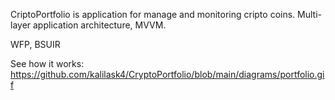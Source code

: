 CriptoPortfolio is application for manage and monitoring cripto coins.
Multi-layer application architecture, MVVM.

WFP, BSUIR 

See how it works:
https://github.com/kalilask4/CryptoPortfolio/blob/main/diagrams/portfolio.gif
